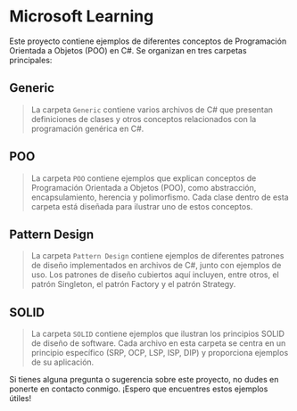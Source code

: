 ﻿# Microsoft Learning

Este proyecto contiene ejemplos de diferentes conceptos de Programación Orientada a Objetos (POO) en C#. Se organizan en tres carpetas principales:

## Generic

> La carpeta `Generic` contiene varios archivos de C# que presentan definiciones de clases y otros conceptos relacionados con la programación genérica en C#.

## POO

> La carpeta `POO` contiene ejemplos que explican conceptos de Programación Orientada a Objetos (POO), como abstracción, encapsulamiento, herencia y polimorfismo. Cada clase dentro de esta carpeta está diseñada para ilustrar uno de estos conceptos.

## Pattern Design

> La carpeta `Pattern Design` contiene ejemplos de diferentes patrones de diseño implementados en archivos de C#, junto con ejemplos de uso. Los patrones de diseño cubiertos aquí incluyen, entre otros, el patrón Singleton, el patrón Factory y el patrón Strategy.

## SOLID

> La carpeta `SOLID` contiene ejemplos que ilustran los principios SOLID de diseño de software. Cada archivo en esta carpeta se centra en un principio específico (SRP, OCP, LSP, ISP, DIP) y proporciona ejemplos de su aplicación.

Si tienes alguna pregunta o sugerencia sobre este proyecto, no dudes en ponerte en contacto conmigo. ¡Espero que encuentres estos ejemplos útiles!
